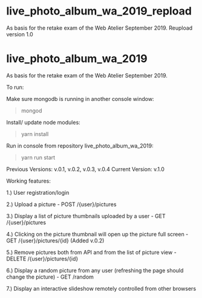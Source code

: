 # live_photo_album_wa_2019_repload
As basis for the retake exam of the Web Atelier September 2019. Reupload version 1.0


# live_photo_album_wa_2019
As basis for the retake exam of the Web Atelier September 2019.

To run:

Make sure mongodb is running in another console window:
 > mongod
 
Install/ update node modules:
> yarn install

Run in console from repository live_photo_album_wa_2019:
> yarn run start


Previous Versions: v.0.1, v.0.2, v.0.3, v.0.4
Current Version: v.1.0

Working features:

1.) User registration/login

2.) Upload a picture - POST /{user}/pictures

3.) Display a list of picture thumbnails uploaded by a user - GET /{user}/pictures
    
4.) Clicking on the picture thumbnail will open up the picture full screen - GET /{user}/pictures/{id} (Added v.0.2)
    
5.) Remove pictures both from API and from the list of picture view - DELETE /{user}/pictures/{id} 
    
6.) Display a random picture from any user (refreshing the page should change the picture) - GET /random

7.) Display an interactive slideshow remotely controlled from other browsers   
